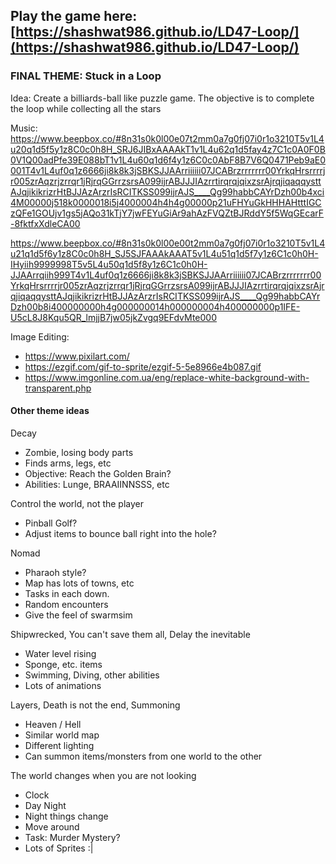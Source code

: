 ## Play the game here: [https://shashwat986.github.io/LD47-Loop/](https://shashwat986.github.io/LD47-Loop/)

### FINAL THEME: Stuck in a Loop

Idea: Create a billiards-ball like puzzle game. The objective is to complete the loop while collecting all the stars


Music:
https://www.beepbox.co/#8n31s0k0l00e07t2mm0a7g0fj07i0r1o3210T5v1L4u20q1d5f5y1z8C0c0h8H_SRJ6JIBxAAAAkT1v1L4u62q1d5fay4z7C1c0A0F0B0V1Q00adPfe39E088bT1v1L4u60q1d6f4y1z6C0c0AbF8B7V6Q0471Peb9aE0001T4v1L4uf0q1z6666ji8k8k3jSBKSJJAArriiiiii07JCABrzrrrrrrr00YrkqHrsrrrrjr005zrAqzrjzrrqr1jRjrqGGrrzsrsA099ijrABJJJIAzrrtirqrqjqixzsrAjrqjiqaqqysttAJqjikikrizrHtBJJAzArzrIsRCITKSS099ijrAJS____Qg99habbCAYrDzh00b4xci4M00000j518k0000018i5j4000004h4h4g00000p21uFHYuGkHHHAHtttIGCzQFe1GOUjv1gs5jAQo31kTjY7jwFEYuGiAr9ahAzFVQZtBJRddY5f5WqGEcarF-8fktfxXdleCA00

https://www.beepbox.co/#8n31s0k0l00e00t2mm0a7g0fj07i0r1o3210T5v1L4u21q1d5f6y1z8C0c0h8H_SJ5SJFAAAkAAAT5v1L4u51q1d5f7y1z6C1c0h0H-IHyiih9999998T5v5L4u50q1d5f8y1z6C1c0h0H-JJAArrqiih999T4v1L4uf0q1z6666ji8k8k3jSBKSJJAArriiiiii07JCABrzrrrrrrr00YrkqHrsrrrrjr005zrAqzrjzrrqr1jRjrqGGrrzsrsA099ijrABJJJIAzrrtirqrqjqixzsrAjrqjiqaqqysttAJqjikikrizrHtBJJAzArzrIsRCITKSS099ijrAJS____Qg99habbCAYrDzh00b8i400000000h4g000000014h000000004h400000000p1IFE-U5cL8J8Kqu5QR_lmjjB7jw05jkZvgq9EFdvMte000


Image Editing:
- https://www.pixilart.com/
- https://ezgif.com/gif-to-sprite/ezgif-5-5e8966e4b087.gif
- https://www.imgonline.com.ua/eng/replace-white-background-with-transparent.php

#### Other theme ideas

Decay
  - Zombie, losing body parts
  - Finds arms, legs, etc
  - Objective: Reach the Golden Brain?
  - Abilities: Lunge, BRAAIINNSSS, etc

Control the world, not the player
  - Pinball Golf?
  - Adjust items to bounce ball right into the hole?

Nomad
  - Pharaoh style?
  - Map has lots of towns, etc
  - Tasks in each down.
  - Random encounters
  - Give the feel of swarmsim

Shipwrecked, You can't save them all, Delay the inevitable
  - Water level rising
  - Sponge, etc. items
  - Swimming, Diving, other abilities
  - Lots of animations

Layers, Death is not the end, Summoning
  - Heaven / Hell
  - Similar world map
  - Different lighting
  - Can summon items/monsters from one world to the other

The world changes when you are not looking
  - Clock
  - Day Night
  - Night things change
  - Move around
  - Task: Murder Mystery?
  - Lots of Sprites :|
